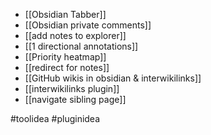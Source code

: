 - [[Obsidian Tabber]]
- [[Obsidian private comments]]
- [[add notes to explorer]]
- [[1 directional annotations]]
- [[Priority heatmap]]
- [[redirect for notes]]
- [[GitHub wikis in obsidian & interwikilinks]]
- [[interwikilinks plugin]]
- [[navigate sibling page]]

#toolidea #pluginidea